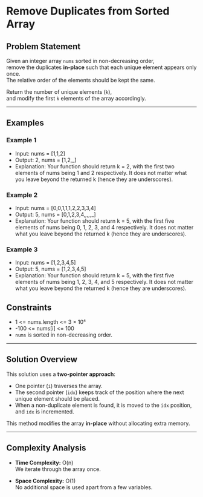 # Remove Duplicates from Sorted Array

## Problem Statement

Given an integer array `nums` sorted in non-decreasing order,  
remove the duplicates **in-place** such that each unique element appears only once.  
The relative order of the elements should be kept the same.

Return the number of unique elements (`k`),  
and modify the first `k` elements of the array accordingly.

---

## Examples

### Example 1
- Input: nums = [1,1,2]
- Output: 2, nums = [1,2,_]
- Explanation: Your function should return k = 2, with the first two elements of nums being 1 and 2 respectively. It does not matter what you leave beyond the returned k (hence they are underscores).

### Example 2
- Input: nums = [0,0,1,1,1,2,2,3,3,4]
- Output: 5, nums = [0,1,2,3,4,_,_,_,_,_]
- Explanation: Your function should return k = 5, with the first five elements of nums being 0, 1, 2, 3, and 4 respectively. It does not matter what you leave beyond the returned k (hence they are underscores).

### Example 3
- Input: nums = [1,2,3,4,5]
- Output: 5, nums = [1,2,3,4,5]
- Explanation: Your function should return k = 5, with the first five elements of nums being 1, 2, 3, 4, and 5 respectively. It does not matter what you leave beyond the returned k (hence they are underscores).

## Constraints

- 1 <= nums.length <= 3 × 10⁴
- -100 <= nums[i] <= 100
- `nums` is sorted in non-decreasing order.

---

## Solution Overview

This solution uses a **two-pointer approach**:

- One pointer (`i`) traverses the array.
- The second pointer (`idx`) keeps track of the position where the next unique element should be placed.
- When a non-duplicate element is found, it is moved to the `idx` position, and `idx` is incremented.

This method modifies the array **in-place** without allocating extra memory.

---

## Complexity Analysis

- **Time Complexity:** O(n)  
  We iterate through the array once.

- **Space Complexity:** O(1)  
  No additional space is used apart from a few variables.

